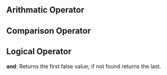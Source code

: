 ## Arithmatic Operator
## Comparison Operator
## Logical Operator
**and**: Returns the first false value; if not found returns the last.
